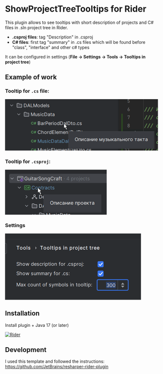 # ShowProjectTreeTooltips for Rider

This plugin allows to see tooltips with short description of projects 
and C# files in .sln project tree in Rider.

- **.csproj files**: tag "Description" in .csproj
- **C# files**: first tag "summary" in .cs files which will be found before "class", "interface" and other c# types


It can be configured in settings (**File → Settings → Tools → Tooltips in project tree**)

## Example of work

### Tooltip for `.cs` file:

![CS Summary Tooltip](readmePictures/tooltip-cs-example.png)

### Tooltip for `.csproj`:

![CSPROJ Tooltip](readmePictures/tooltip-csproj-example.png)

### Settings
![Settings](readmePictures/settings.png)

## Installation

Install plugin + Java 17 (or later)

[![Rider](https://img.shields.io/jetbrains/plugin/v/RIDER_PLUGIN_ID.svg?label=Rider&colorB=0A7BBB&style=for-the-badge&logo=rider)](https://plugins.jetbrains.com/plugin/27177-show-project-tree-tooltips)


## Development

I used this template and followed the instructions: https://github.com/JetBrains/resharper-rider-plugin